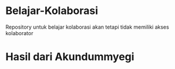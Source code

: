 # Belajar-Kolaborasi
Repository untuk belajar kolaborasi akan tetapi tidak memiliki akses kolaborator

# Hasil dari Akundummyegi 

